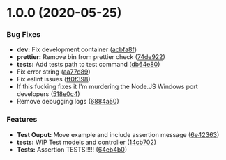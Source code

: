 # 1.0.0 (2020-05-25)


### Bug Fixes

* **dev:** Fix development container ([acbfa8f](https://github.com/K-FOSS/TS-ESTests/commit/acbfa8f707358e3f6ae6b8ae8b02a750066d1138))
* **prettier:** Remove bin from prettier check ([74de922](https://github.com/K-FOSS/TS-ESTests/commit/74de9227b0fbeca42dac12dbb9f8c3b3d556d345))
* **tests:** Add tests path to test command ([db64e80](https://github.com/K-FOSS/TS-ESTests/commit/db64e80f7bee456e578151c30bf19e44b4b1f85c))
* Fix error string ([aa77d89](https://github.com/K-FOSS/TS-ESTests/commit/aa77d8958e72d517f17c541cd52a343f7395822b))
* Fix eslint issues ([ff0f398](https://github.com/K-FOSS/TS-ESTests/commit/ff0f3980ebdbe6497638c0472271e2d6cdd8cf2a))
* If this fucking fixes it I'm murdering the Node.JS Windows port developers ([518e0c4](https://github.com/K-FOSS/TS-ESTests/commit/518e0c414836f2e15869f3989ec6a670e121aaf9))
* Remove debugging logs ([6884a50](https://github.com/K-FOSS/TS-ESTests/commit/6884a50522ed278fe7f7ed634efaafcb50f9f4b6))


### Features

* **Test Ouput:** Move example and include assertion message ([6e42363](https://github.com/K-FOSS/TS-ESTests/commit/6e42363f39fa8f0da4e5643f3086f29eb72a98b3))
* **tests:** WIP Test models and controller ([14cb702](https://github.com/K-FOSS/TS-ESTests/commit/14cb702304b3c9ff4fd909df6d07025b335fbed3))
* **Tests:** Assertion TESTS!!!!! ([64eb4b0](https://github.com/K-FOSS/TS-ESTests/commit/64eb4b012790f41b8bc1e7c3714be6098f0f28ba))

